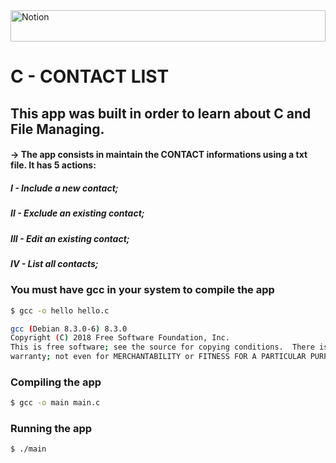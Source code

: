 <img src="https://www.notion.so/image/https%3A%2F%2Fwww.notion.so%2Fimages%2Fpage-cover%2Fsolid_blue.png?table=block&id=d1f0745f-45ef-41c0-876e-66b1996e17be&spaceId=ddb0f372-c744-478d-a007-db8e1837c7aa&width=2000&userId=7d3a0721-e3e6-4f67-a838-67f1a0117102&cache=v2" alt="Notion" width="100%" height="50px">

# C - CONTACT LIST

## This app was built in order to learn about C and File Managing.


#### → The app consists in maintain the CONTACT informations using a txt file. It has 5 actions:
##### I - Include a new contact;
##### II - Exclude an existing contact;
##### III - Edit an existing contact;
##### IV - List all contacts;


### You must have gcc in your system to compile the app

```bash
$ gcc -o hello hello.c

gcc (Debian 8.3.0-6) 8.3.0
Copyright (C) 2018 Free Software Foundation, Inc.
This is free software; see the source for copying conditions.  There is NO
warranty; not even for MERCHANTABILITY or FITNESS FOR A PARTICULAR PURPOSE.
```

### Compiling the app

```bash
$ gcc -o main main.c
```

### Running the app

```bash
$ ./main
```
